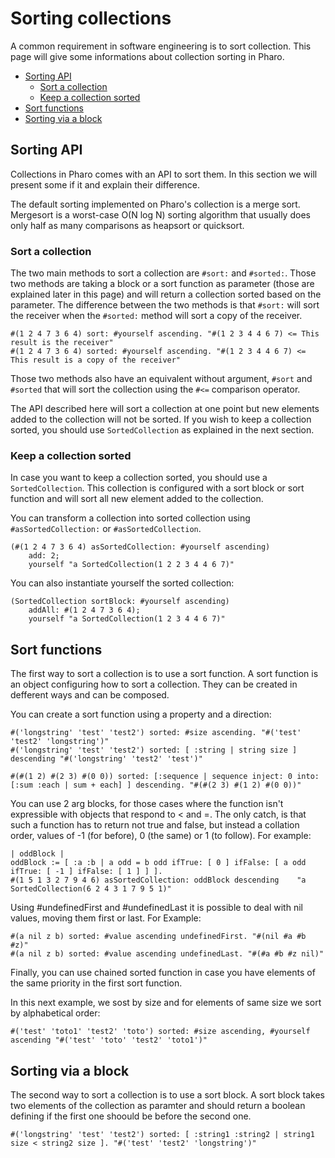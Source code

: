 # Sorting collections

A common requirement in software engineering is to sort collection. This page will give some informations about collection sorting in Pharo.

- [Sorting API](#sorting-api)
  * [Sort a collection](#sort-a-collection)
  * [Keep a collection sorted](#keep-a-collection-sorted)
- [Sort functions](#sort-functions)
- [Sorting via a block](#sorting-via-a-block)

## Sorting API

Collections in Pharo comes with an API to sort them. In this section we will present some if it and explain their difference.

The default sorting implemented on Pharo's collection is a merge sort. Mergesort is a worst-case O(N log N) sorting algorithm that usually does only half as many comparisons as heapsort or quicksort.

### Sort a collection 

The two main methods to sort a collection are `#sort:` and `#sorted:`. Those two methods are taking a block or a sort function as parameter (those are explained later in this page) and will return a collection sorted based on the parameter.
The difference between the two methods is that `#sort:` will sort the receiver when the `#sorted:` method will sort a copy of the receiver.

```Smalltalk
#(1 2 4 7 3 6 4) sort: #yourself ascending. "#(1 2 3 4 4 6 7) <= This result is the receiver"
#(1 2 4 7 3 6 4) sorted: #yourself ascending. "#(1 2 3 4 4 6 7) <= This result is a copy of the receiver"
```

Those two methods also have an equivalent without argument, `#sort` and `#sorted` that will sort the collection using the `#<=` comparison operator.

The API described here will sort a collection at one point but new elements added to the collection will not be sorted. If you wish to keep a collection sorted, you should use `SortedCollection` as explained in the next section.

### Keep a collection sorted

In case you want to keep a collection sorted, you should use a `SortedCollection`. This collection is configured with a sort block or sort function and will sort all new element added to the collection.

You can transform a collection into sorted collection using `#asSortedCollection:` or `#asSortedCollection`. 

```Smalltalk
(#(1 2 4 7 3 6 4) asSortedCollection: #yourself ascending)
	add: 2;
	yourself "a SortedCollection(1 2 2 3 4 4 6 7)"
```

You can also instantiate yourself the sorted collection:

```Smalltalk
(SortedCollection sortBlock: #yourself ascending)
	addAll: #(1 2 4 7 3 6 4);
	yourself "a SortedCollection(1 2 3 4 4 6 7)"
```


## Sort functions

The first way to sort a collection is to use a sort function. A sort function is an object configuring how to sort a collection. They can be created in defferent ways and can be composed. 

You can create a sort function using a property and a direction:

```Smalltalk
#('longstring' 'test' 'test2') sorted: #size ascending. "#('test' 'test2' 'longstring')"
#('longstring' 'test' 'test2') sorted: [ :string | string size ] descending "#('longstring' 'test2' 'test')"
```

```Smalltalk
#(#(1 2) #(2 3) #(0 0)) sorted: [:sequence | sequence inject: 0 into: [:sum :each | sum + each] ] descending. "#(#(2 3) #(1 2) #(0 0))"
```

You can use 2 arg blocks, for those cases where the function isn't expressible with objects that respond to < and =. The only catch, is that such a function has to return not true and false, but instead a collation order, values of -1 (for before), 0 (the same) or 1 (to follow). For example:

```Smalltalk
| oddBlock |
oddBlock := [ :a :b | a odd = b odd ifTrue: [ 0 ] ifFalse: [ a odd ifTrue: [ -1 ] ifFalse: [ 1 ] ] ].
#(1 5 1 3 2 7 9 4 6) asSortedCollection: oddBlock descending	"a SortedCollection(6 2 4 3 1 7 9 5 1)"
```

Using #undefinedFirst and #undefinedLast it is possible to deal with nil values, moving them first or last. For Example:

```Smalltalk
#(a nil z b) sorted: #value ascending undefinedFirst. "#(nil #a #b #z)"
#(a nil z b) sorted: #value ascending undefinedLast. "#(#a #b #z nil)"
```

Finally, you can use chained sorted function in case you have elements of the same priority in the first sort function.

In this next example, we sost by size and for elements of same size we sort by alphabetical order:

```Smalltalk
#('test' 'toto1' 'test2' 'toto') sorted: #size ascending, #yourself ascending "#('test' 'toto' 'test2' 'toto1')"
```

## Sorting via a block

The second way to sort a collection is to use a sort block. A sort block takes two elements of the collection as paramter and should return a boolean defining if the first one shoould be before the second one.

```Smalltalk
#('longstring' 'test' 'test2') sorted: [ :string1 :string2 | string1 size < string2 size ]. "#('test' 'test2' 'longstring')"
```
